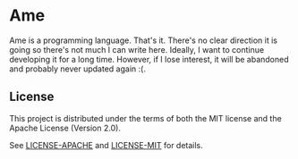 # Ame
Ame is a programming language. That's it.
There's no clear direction it is going so there's not much I can write here. Ideally,
I want to continue developing it for a long time. However, if I lose interest,
it will be abandoned and probably never updated again :(.

## License
This project is distributed under the terms of both the MIT license and the Apache License (Version 2.0).

See [LICENSE-APACHE](LICENSE-APACHE) and [LICENSE-MIT](LICENSE-MIT) for details.

